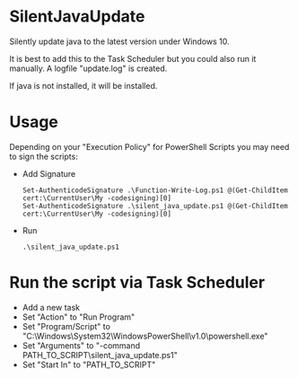 # SilentJavaUpdate
Silently update java to the latest version under Windows 10.

It is best to add this to the Task Scheduler but you could also run it manually. A logfile "update.log" is created.

If java is not installed, it will be installed.

# Usage

Depending on your "Execution Policy" for PowerShell Scripts you may need to sign the scripts:

* Add Signature
  ~~~~~~~~
  Set-AuthenticodeSignature .\Function-Write-Log.ps1 @(Get-ChildItem cert:\CurrentUser\My -codesigning)[0]
  Set-AuthenticodeSignature .\silent_java_update.ps1 @(Get-ChildItem cert:\CurrentUser\My -codesigning)[0]
  ~~~~~~~~

* Run
  ~~~~~~~~
  .\silent_java_update.ps1
  ~~~~~~~~

# Run the script via Task Scheduler
* Add a new task
* Set "Action" to "Run Program"
* Set "Program/Script" to "C:\Windows\System32\WindowsPowerShell\v1.0\powershell.exe"
* Set "Arguments" to "-command PATH_TO_SCRIPT\silent_java_update.ps1"
* Set "Start In" to "PATH_TO_SCRIPT"
